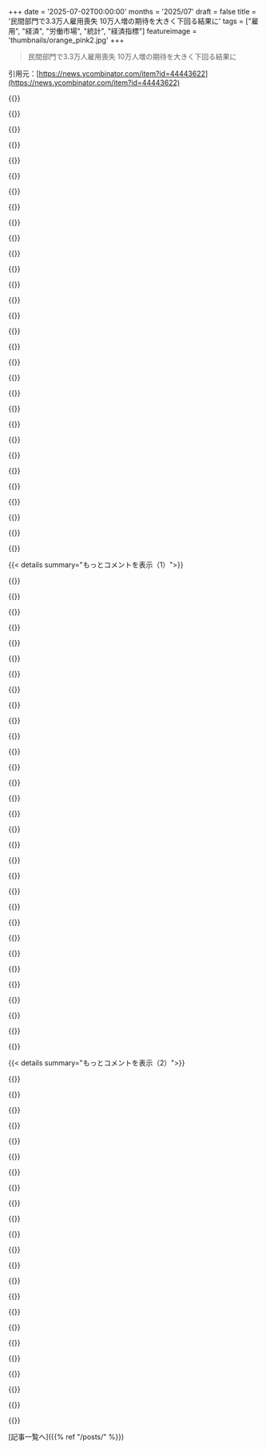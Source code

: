 +++
date = '2025-07-02T00:00:00'
months = '2025/07'
draft = false
title = '民間部門で3.3万人雇用喪失 10万人増の期待を大きく下回る結果に'
tags = ["雇用", "経済", "労働市場", "統計", "経済指標"]
featureimage = 'thumbnails/orange_pink2.jpg'
+++

> 民間部門で3.3万人雇用喪失 10万人増の期待を大きく下回る結果に

引用元：[https://news.ycombinator.com/item?id=44443622](https://news.ycombinator.com/item?id=44443622)




{{<matomeQuote body="経済の健全性を測るもっと良い方法が本当に必要だね。俺が6桁の給料の仕事を失って、Applebee’sの最低賃金のサーバーになったとしても、「失業率」は変わらないんだ。<br>しかも、積極的に仕事を探してない人は含まれてないしね。<br>どっちにしても、「完全雇用」なんて、皆が本当に安定した生活ができてるのか、それとも食うために必死なのかを考慮しないとあんまり意味がないよ。前者は色々な分野にお金が回るけど、後者はそうじゃないんだ。" userName="psunavy03" createdAt="2025/07/02 15:07:57" color="">}}




{{<matomeQuote body="良い指標はあるんだよ。問題はメディアがいつも一つだけしか見ないことだね。全体像を見るには色々見る必要があるんだ。<br>君のシナリオは中央値世帯収入とか可処分世帯収入で見分けがつくし、GDP per capitaでも分かる。労働力参加率も失業数に加えて価値がある。でも年齢別に見る必要もあるね。<br>問題は指標がないんじゃなくて、公共の議論にちゃんと見ようとする意欲、理解、動機がないことだと思うんだ。" userName="ajmurmann" createdAt="2025/07/02 15:18:37" color="#38d3d3">}}




{{<matomeQuote body="GDP per capitaで君のケースが分かるなんて絶対ないよ！<br>会社の収益が増えても賃金が同じなら、GDP per capitaは上がるけど、労働者は全然良くなってない。余ったお金は全部上の連中が吸い上げてるんだ。<br>中央値可処分世帯収入が多分一番良い指標だろうね。" userName="Sohcahtoa82" createdAt="2025/07/02 15:59:57" color="#ff5c5c">}}




{{<matomeQuote body="君が話してること全部を捉える失業に関する多様な指標があるって、もちろん知ってるよね？<br>それはこの記事が参照してるADPのような代替シグナル以前の話だよ。<br>「より良い方法が必要だ」なんて誰かが言う時は、それは「もっと勉強すべきだ」って読むべきなんだ。これはすごくよく研究されて、理解されて、測定されてるデータなんだから。" userName="kasey_junk" createdAt="2025/07/02 15:16:48" color="">}}




{{<matomeQuote body="中央値可処分世帯収入も多分一番ではないな。<br>フルタイムのIT社員で78kドル稼いでたのが、今は二つの仕事で78kドル稼がなきゃいけない場合、世帯収入は同じでも前より相当きつい。<br>労働時間、稼いだ賃金、家計負債を組み合わせれば、もっと正確な状況が描けるだろうね。" userName="darth_avocado" createdAt="2025/07/02 16:30:49" color="#38d3d3">}}




{{<matomeQuote body="さらにもっと良いのは、実質賃金、それと所得と富の不平等だね。" userName="shafyy" createdAt="2025/07/02 16:06:02" color="">}}




{{<matomeQuote body="なんで富の不平等が問題なの？俺の資産が倍になって、Elonの資産も倍になったら、不平等は上がったけど皆すごく良くなってるじゃん。不平等は貧困のすごく悪い代理指標で、貧困にはもっと良い指標があると思うんだ。皆感情的な理由で嫌いなだけじゃない？スウェーデンはアメリカより人口あたりの億万長者が多いけど、皆別に問題ないと思ってるよ。" userName="ajmurmann" createdAt="2025/07/02 20:30:21" color="">}}




{{<matomeQuote body="メディアがいつも一つだけ見て、全体像を見るには色々見る必要があるってのが、俺が言いたいことなんだ。<br>もっと詳しい指標があるのは認識してるんだけど、それが公共の議論に全然生かされてないみたいなんだよね。" userName="psunavy03" createdAt="2025/07/02 15:21:55" color="">}}




{{<matomeQuote body="あんまり皮肉屋にはなりたくないけど、公共の議論っていつもすごく浅いレベルに留まってるって結論にどんどん傾いてるよ。30分基本リサーチすればすぐ超えられるレベル。<br>一方ではぞっとするし民主主義にとって有害だと思う。でも他方では、皆が重要な話題全てに30分以上費やさなきゃいけないって想像してみてよ。すぐに手に負えなくなる。メディアが調査をやるべきだと言う人もいるけど、それを報道に取り入れたら、聴衆の大半を失うだろうね。<br>だから最近、選挙陪審員制度みたいなものが必要だと確信してきたんだ。" userName="ajmurmann" createdAt="2025/07/02 15:28:52" color="#45d325">}}




{{<matomeQuote body="君が話してること全部を捉える多様な失業関連指標があるって、もちろん知ってるよね？<br>この記事が参照してるADPのような代替シグナルは別としてね。<br>「より良い方法が必要だ」なんて誰かが言う時は、それは「もっと勉強すべきだ」って読むべきなんだ。これはすごくよく研究されて、理解されて、測定されてるデータなんだから。<br>君の言うシナリオは、失業率セクションで失業者の割合は同じって分かる。<br>平均賃金セクションで賃金の変化が分かる。<br>仕事を探してない人は労働参加率セクションで見れる。<br>貯蓄率、労働時間、消費者信用、延滞率なんかで全部カバーされてるよ。" userName="blitzar" createdAt="2025/07/02 15:22:30" color="#ff5733">}}




{{<matomeQuote body="ジョブズレポートで平均賃金見ても、トップの給料が上がっただけだと全体の変化はわかんないよね。" userName="thayne" createdAt="2025/07/02 16:46:32" color="">}}




{{<matomeQuote body="解雇で労働コスト減らすのと、賃金が一部の人に多く渡ってるだけじゃ話が違うよね。失業率は働く人が減ったか見るもんで、お金の平等さは見てないから。" userName="jjk166" createdAt="2025/07/02 17:35:25" color="">}}




{{<matomeQuote body="家計負債って指標、どうかなと思う。住宅ローンある人の方が負債は多いけど、家賃は要らないしね。ちゃんと見るにはもっと詳しいデータがないと。" userName="hx8" createdAt="2025/07/02 16:37:26" color="">}}




{{<matomeQuote body="その返信、ちょっと分かりにくいんだけど。前の人が聞きたいことに合う指標の例を出してくれない？前の人の投稿には、<br>* ちゃんと食える給料か測る指標<br>* 学歴に見合う仕事か測る指標<br>って、少なくとも2つ聞きたいことあると思うんだけど。" userName="noslenwerdna" createdAt="2025/07/02 15:22:44" color="">}}




{{<matomeQuote body="たぶん、所得の不平等をちゃんと測るもっと良い指標が必要だよ。それ見ないで雇用率だけ見ても、全体の経済状態の指標としては正直じゃない気がする。というか、どうせ測ってるはずなんだから、そういう指標も一緒に報告すべきだね。" userName="MangoToupe" createdAt="2025/07/02 17:50:15" color="#38d3d3">}}




{{<matomeQuote body="＞ 稼ぎのいい仕事辞めて、Applebee’sでバイトになっても失業率は変わらない、って話だけど、探してない人も含まない、ってのもあるよね。<br>これはBLSが出してるU-6って指標に含まれてるよ。でも、大きな視点だとこういうケースはレアで、あんまり影響ないんだ。U-3が普通の失業率って言われるのは、それが一番大事な変化を表してるから。<br>まあ、きみが不満なのは雇用じゃなくて給料のことだよね。給料もBLSが報告してる指標だよ。" userName="mywittyname" createdAt="2025/07/02 15:44:12" color="#38d3d3">}}




{{<matomeQuote body="そうそう、BLSの失業率がどうとかって毎回同じ文句言ってる人たち、マジうざいよね。BLSは6つも違う失業率出してて、それが文句のほとんどに答えてるのに、それ知らないんだから。ニュースとかの表面的情報だけで分かった気になって批判してる、全然知りたがらない人たちの典型だよ。" userName="Analemma_" createdAt="2025/07/02 15:21:40" color="#38d3d3">}}




{{<matomeQuote body="不完全雇用はBLS統計のU-5とかU-6って指標で捉えられてるんだ。<br>あまり報道されないけど、金融危機の後にはよく耳にしたな。<br>FREDでこれに関するチャートを作れるよ→https://fred.stlouisfed.org/graph/?g=1JWGw" userName="jljljl" createdAt="2025/07/02 16:42:57" color="#ff5733">}}




{{<matomeQuote body="君の最初の質問は単純に実質賃金だね。BLSのデータセットにはいくつか実質賃金指標があるよ。<br>よく参照されるのはこれ→https://fred.stlouisfed.org/series/LES1252881600Q<br>二番目の質問はもっと主観だけど、U6が一番有名だからみんなそう言うだろうね。<br>俺はこの手の質問には雇用予測シリーズも好きだけどね→https://www.bls.gov/emp/" userName="kasey_junk" createdAt="2025/07/02 15:44:43" color="#45d325">}}




{{<matomeQuote body="金持ちが政治に湯水のように金を使って影響力を買い、その影響力を使って貧しい人より金持ちに有利な政策を制定できるとなると、富の不平等はすごく重要になるんだよ。" userName="gman83" createdAt="2025/07/02 22:07:57" color="">}}




{{<matomeQuote body="GDPはかなり簡単に測れるし、社会は通常、生産しただけ消費するから、平均的な経済の健全性のかなり良い指標だよ。<br>もっと細かいニュアンスを見たいって気持ちはわかるけど、それは測るのが難しいし、通常どれだけ価値があるのかわからないな。" userName="BurningFrog" createdAt="2025/07/02 16:50:16" color="">}}




{{<matomeQuote body="投票ってこの影響を打ち消すはずじゃないの？<br>個人は同じ投票力を持つんだから、事態があまりにおかしければ、偏りのない政策を優先する人に投票しやすいはずだよ。<br>まあ、資金が豊富な候補者が両党にいるって議論もあるけど、独立メディアがあるから資金のない候補者も競争できるんだ。" userName="hellojesus" createdAt="2025/07/03 13:33:31" color="">}}




{{<matomeQuote body="経済について悪いニュースを共有する動機がある人なんていないんだよ。<br>誰もが株が上がる、仕事を続けたい、そして物事が永遠に上向いてほしいって切望してる。<br>だから、経済を人生と死の代理にしないための何らかのセーフティネットが必要なんだ。<br>アメリカでは、金が尽きたら本当に困る。市場での成功＼失敗と個人の安全を切り離す必要があるんだよ。<br>ホットドッグスタンドを始めて失敗しても、飯食ったり医者に行ったりできるようにすべきだよ。" userName="bentt" createdAt="2025/07/02 20:35:57" color="">}}




{{<matomeQuote body="あの実質週賃金のデータは、トランプがほぼ再選して、その後再選した理由を一つのチャートで示してるんだよ。" userName="twoodfin" createdAt="2025/07/02 17:50:35" color="">}}




{{<matomeQuote body="独立メディアって何だよ？<br>主流メディアはすごく金持ちに所有されてて、共和党に投票して、何度も何度も偏向してるんだ。<br>それは色々な方法でわかるけど、直近の選挙より露骨だったことは近年の記憶にないね。<br>ベゾスがワシントン・ポストにハリスを支持させずに無支持にするように強制した出来事とか。<br>政治的な意見はともかく、メディアにこのバイアスが存在することを否定するには、相当無理な理由付けが必要だろうね。" userName="danaris" createdAt="2025/07/03 14:32:34" color="">}}




{{<matomeQuote body="家計の借金ってさ、金持ちから金借りて毎月利子払う、いわば「資本の家賃」みたいなもんだよな。名前が違うだけで、結局同じことしてるんだぜ。" userName="frontfor" createdAt="2025/07/02 17:37:20" color="#785bff">}}




{{<matomeQuote body="実際のレポートはこれだよ！<br>https://adp-ri-nrip-static.adp.com/artifacts/us_ner/20250702...<br>製造業は人が増えたけど、サービス業は減ったんだって。特に専門系と医療系がヤバいね。地域だと中西部とか南部が減ってる。会社の規模によっても違って、小さいとこと中くらいの大きいとこが減らしたみたい。<br>給料は、今のとこにいる人はそんな変わんないけど、転職した人はまだ少し上がってるね。<br>地図のデータは古いらしい。[2] https://pbs.twimg.com/media/FtCw0itWYAQSzri.png" userName="JumpCrisscross" createdAt="2025/07/02 22:05:30" color="#38d3d3">}}




{{<matomeQuote body="昔はLinkedInで毎日何人ものリクルーターからソフトウエアエンジニアの求人連絡来てたのにさ、ここ3、4ヶ月は全然ないんだよな。別に驚かないけど、まあ、そういうことだよ。" userName="issafram" createdAt="2025/07/03 02:36:27" color="">}}




{{<matomeQuote body="あれ？俺は逆で、ここ3、4ヶ月で良くなったんだよね。その前の1、2年はマジで静かで、月に1回あるかないかだったのにさ。" userName="zdragnar" createdAt="2025/07/03 03:48:38" color="">}}




{{<matomeQuote body="LinkedInのプロフィールちゃんと使ってる？アクティブにしてたり仕事探してたりすると、もっと声かかるもんだよ。応募すると名前がデータベースに入って、そこからも何年か連絡来るようになるしね。" userName="dmix" createdAt="2025/07/03 04:17:50" color="">}}




{{< details summary="もっとコメントを表示（1）">}}

{{<matomeQuote body="今は半導体業界がマジで熱いぜ。数年経験あれば、毎日リクルーターから声かかってるらしいぞ。" userName="bgnn" createdAt="2025/07/03 06:17:10" color="#45d325">}}




{{<matomeQuote body="電子機器の経験があれば、その分野で働けるの？" userName="mixmastamyk" createdAt="2025/07/04 16:20:27" color="">}}




{{<matomeQuote body="うーん、イエスでもありノーかな。チップ設計にいきなり入るのは難しいけど、結局チップってPCBで使われるじゃん？その接続部分でやることは多いんだよ。アプリケーションエンジニアリングとかシステムエンジニアリングって呼ばれてて、そっちも今、熱いみたいだね。" userName="bgnn" createdAt="2025/07/04 21:27:24" color="#45d325">}}




{{<matomeQuote body="ってことはさ、主にチップ設計の話をしてるってことだよね？" userName="mixmastamyk" createdAt="2025/07/05 16:59:51" color="">}}




{{<matomeQuote body="そうそう。設計は熱いんだけど、製造の方は今ちょっと下り坂かな。あと、EDAソフトウエア開発も熱いんだけど、これは3つのデカい会社が牛耳ってるんだよね。" userName="bgnn" createdAt="2025/07/05 20:10:06" color="">}}




{{<matomeQuote body="ここ2〜3ヶ月で30社くらいカジュアル応募したけど（EU在住）、どれもほぼ完璧な候補者だったのに（経験9年）、自動で「不合格」って来たのが2件、電話面接＋課題があったのが1件で、これはまだ返事待ちだよ。<br>他は全部完全に無視！応募受け付けのメールすら来なかったね。<br>中には求人情報を後で更新した会社もあったよ。<br>求人リストの80%くらいは、VCを信じ込ませるための単なるフェイクじゃないかって感じてる。" userName="atraac" createdAt="2025/07/04 12:55:15" color="">}}




{{<matomeQuote body="重要：『[給与計算会社] ADPのレポートは、その後の政府の雇用統計を予測する上で信頼性が低いことで知られてる』んだって。" userName="hliyan" createdAt="2025/07/02 15:02:37" color="#38d3d3">}}




{{<matomeQuote body="ADPとBLSの数字は測ってるものが違うんだ。<br>この辺に詳しい人にとっては、そのニュアンスはよく分かってることだよ。<br>大まかな目安としては、ADPは民間部門の雇用に、BLSは政府部門の雇用に寄りすぎてる傾向があるんだ。<br>経済が「良い」時は「ADP ＞ BLS」っていう一般的な目安（ヒューリスティック）もあるよ。" userName="jandrewrogers" createdAt="2025/07/02 15:51:00" color="#38d3d3">}}




{{<matomeQuote body="＞経済が「良い」時は「ADP ＞ BLS」っていう一般的な目安（ヒューリスティック）もあるよ。<br>両方の指標が悪い時にもこれは当てはまるのかな？分からないや。<br>俺は雇用統計には詳しくないんだ。<br>だから情報や見解をくれると助かるよ。<br>あと、「over fit」って言うけど、俺は機械学習の文脈で「フィットしてないデータには精度が悪い」って意味で使うのが普通なんだ。<br>君は、ADPが民間部門でより正確で、BLSが公共部門でより正確って言いたいの？<br>それとも、ADPが民間部門で高めの数字を出して、BLSが公共部門で高めの数字を出すってことかな？<br>普通、機械学習では「over fit」は悪い意味で使われるけど、ADPが民間部門で悪くてBLSが公共部門で悪い、なんて予想しないな。<br>むしろ逆だと思うんだけど。<br>君の視点から、その用語を明確にしてもらえると助かるよ。" userName="daveguy" createdAt="2025/07/03 00:25:43" color="">}}




{{<matomeQuote body="そうそう、ADPは民間部門の雇用でより正確で、BLSは政府部門の雇用でより正確だよ。<br>それぞれのデータソースが、それぞれの分野で正確なデータを持つように大きく偏ってるからね。<br>どちらの統計も、データに選択バイアスがあってばらつきがあるのに、持ってないデータも持ってるデータみたいに見えるって決めつけてるんだ。<br>BLSは政府の雇用と国勢調査のデータから民間部門の雇用を推定してるけど、誰も代表的だとは思ってないやり方だよ。<br>でもそれが彼らの使ってるものなんだ。<br>ADPはモデルに政府雇用のデータは一切ないけど、民間部門の雇用については比較的網羅的なサンプルを持ってるんだ。<br>これを知ってる人たちは、こうしたバイアスを考慮してるよ。<br>これが「ADP ＞ BLS」っていうヒューリスティックが存在する理由さ。<br>もし民間部門の雇用の伸びが政府雇用の伸びよりも少ないなら、これはそれぞれのモデルのバイアスを反映してるんだけど、政府が見かけの仕事で数字を水増ししてるか、民間部門の雇用がひどすぎて、単調に増える政府雇用が民間部門の雇用の伸びを上回ってるかって解釈されるんだ。<br>どっちにしても、悪い兆候だよ。" userName="jandrewrogers" createdAt="2025/07/03 05:10:17" color="#785bff">}}




{{<matomeQuote body="今年の政府の雇用統計は、最大35%も下方修正されてるんだ。<br>＞3月の非農業部門雇用者数の変化は、＋185,000人から＋120,000人へ65,000人下方修正され、4月の変化は、＋177,000人から＋147,000人へ30,000人下方修正された。<br>これらの修正により、3月と4月の雇用は合計で以前報告されたものより95,000人低くなった。（月次の修正は、最新の公表された推定以降に企業や政府機関から受け取った追加の報告や、季節調整要因の再計算によるものだ。）<br>https://www.bls.gov/news.release/empsit.nr0.htm" userName="adrr" createdAt="2025/07/02 15:19:07" color="#ff5c5c">}}




{{<matomeQuote body="以前報告された予測から下方修正されたんだね。<br>でも、数字自体はかなりニュートラルだよ。<br>＞主要な労働者グループでは、成人男性（3.9%）、成人女性（3.9%）、10代（13.4%）、白人（3.8%）、黒人（6.0%）、アジア系（3.6%）、ヒスパニック系（5.1%）の失業率は、月間でほとんど変化がなかった。" userName="dmix" createdAt="2025/07/03 04:21:12" color="#785bff">}}




{{<matomeQuote body="最近の政府の給与データはすごく怪しいよ。<br>大きな発表の日には数字はバラ色で、大騒ぎされて「ほらね」って祝われるんだけど、その後、大した注目も浴びずに下方修正されるんだ。<br>そして「嘘ならなんで下方修正するの？」って思う人のために言うと、数字はいずれ現実とぶつかるから、後で調整する必要があるんだよ。" userName="llm_nerd" createdAt="2025/07/02 15:46:24" color="">}}




{{<matomeQuote body="これは最近始まったことじゃないんだ。" userName="k4shm0n3y" createdAt="2025/07/02 19:14:35" color="">}}




{{<matomeQuote body="＞嘘ならなんで下方修正するの？後で現実とぶつかるから調整する必要があるんだよ<br>いや、それは理由じゃないんだ。<br>騒がれる数字は、BLSの速報値だよ。<br>BLSは調査でデータを集めてるんだ。<br>速報値は、回答が不完全なまま公表されるんだ。<br>より多くの雇用主が回答するにつれて、数字は更新されるんだよ。<br>遅れて報告する傾向がある雇用主ってどんなタイプか分かる？<br>たくさん雇用したり解雇したりしてる不安定なところだよ。<br>だから、安定した数字が最初に入ってきて、後で変動の激しい数字が来るんだ。<br>これはよく文書化されてて、景気が上向いてる時も下向いてる時も起こるし、常に（そして間違って）党派的な陰謀論として両側から引用されてるんだ。" userName="JumpCrisscross" createdAt="2025/07/02 21:52:59" color="#38d3d3">}}




{{<matomeQuote body="数字が一貫して同じ方向に間違ってるって感じだね。他に何か理由があるのかもしれないけど、後で速報値が変動するからってだけじゃ、この偏りは説明できないみたい。" userName="slashdev" createdAt="2025/07/03 00:03:44" color="">}}




{{<matomeQuote body="＞ 数字が一貫して同じ方向に間違ってる<br>季節調整済みの数字の平均的な修正の要約だけど、2003年以降は<br>2回目-1回目: 8<br>3回目-2回目: 2<br>1回目-3回目: 10<br>でも2025年は一貫して今のところマイナス修正なんだよね。2024年12月はいくつかプラス修正があったけど、2023-2024年は全体的にマイナスだった。一方2017-2022年は全体的にプラス修正だったんだ。だから、一貫して一方向に間違ってるってデータは無いと思うよ。<br>https://www.bls.gov/web/empsit/cesnaicsrev.htm" userName="eigen" createdAt="2025/07/03 04:26:14" color="#ff5c5c">}}




{{<matomeQuote body="またしてもB of Lの素晴らしい雇用統計が出たね。またしても”予想より高い”雇用だ。<br>今回の修正がどうなるか、誰か賭けたいやついる？" userName="llm_nerd" createdAt="2025/07/03 15:38:35" color="">}}




{{<matomeQuote body="＞ 数字が一貫して同じ方向に間違ってる<br>それは、データが最近一方向に動いてるからだよ。雇用市場が好調な時は、修正は上方になるんだ。そうすればみんな、BLSがPresidentに貢献してるとか言って調子に乗るわけさ。" userName="JumpCrisscross" createdAt="2025/07/03 03:59:28" color="">}}




{{<matomeQuote body="そうだよ。企業が一貫して解雇してるなら、速報値は常に良くて、後で下方修正されるんだ。<br>速報値は常に変化の方向を過小評価するんだよね。" userName="s1artibartfast" createdAt="2025/07/03 01:48:59" color="">}}




{{<matomeQuote body="理由が分かってるのに、なんで陰謀論を仮定するわけ？" userName="intended" createdAt="2025/07/03 05:18:11" color="">}}




{{<matomeQuote body="君が思う”理由”って何？他のコメントは自己矛盾してるじゃん。過去にこれほど一貫して雇用を過大評価したことなんて、報告の歴史上一度も無いんだよ。<br>見てみろよ、今日のB of Lからのまた別の素晴らしい雇用統計、ADPの実際の指標とは完全に食い違ってる。CNNは「米経済は6月に予想を上回る147,000人の雇用を追加し、失業率は4.1％に低下した」って報道してるぞ。ROFL。<br>くそったれ。アメリカ史上、これほど無能で犯罪的で悪意のある政府なんて無かったね。今は完全に白痴政治だよ、露骨な犯罪行為まである。これは”陰謀”じゃない、我々はFox Newsの半端者や私利私欲にまみれた連中が嘘つきだって完全に知ってるんだ。あのorange felon rapist charity-thiefは、COVIDの解決策は単に検査をやめることだと明確に考えてた。地球温暖化は検査しなければ存在しないってことで、アメリカの気候測定は破壊された。これは普通じゃないんだよ。もしこれが普通だと自分に言い聞かせて慰めなきゃいけないなら、それは本当に悲しいことだね。" userName="llm_nerd" createdAt="2025/07/03 15:37:58" color="">}}




{{<matomeQuote body="データは、さらなる調査情報が入ってくるにつれて修正されるんだよ。それが理由だよ。" userName="intended" createdAt="2025/07/04 04:09:40" color="">}}




{{<matomeQuote body="俺ももうすぐ失業しそうだよ。転職市場は酷いみたい。" userName="giantg2" createdAt="2025/07/02 19:29:32" color="">}}




{{<matomeQuote body="俺は何ヶ月も失業中だよ。この数週間で、プール清掃員、棚卸し作業員、複数のメールアカウントをチェックして防犯カメラを監視する州の仕事に不採用になった。最近では、夜間配送員やソフトウェアテスターも不採用だったよ。<br>君が転職市場をどんな風に想像してるにせよ、実際のところはもっと酷いって断言できるね。" userName="zzgo" createdAt="2025/07/03 01:03:41" color="#45d325">}}




{{<matomeQuote body="棚積みのバイトなのに適性検査とかオンラインテスト、グループ面接、個人面接、さらに3時間の無料実習まであんの？！一体どんな世界に住んでんだよ。" userName="octo888" createdAt="2025/07/03 06:13:29" color="">}}




{{<matomeQuote body="諦めんなよ。俺は25年くらい前の最初のドットコムバブル崩壊直前に大学院出たんだけどさ。なんか新しい技術がいきなり出てくると、一時的に仕事探しが大変になるもんなんだよ。でもこれは一時的なもんだし、もっとワクワクするような仕事が出てくる時代になるかもよ。" userName="jjtheblunt" createdAt="2025/07/03 00:19:13" color="">}}




{{<matomeQuote body="たぶん年齢差別と障害者差別のせいで、もう開発者としての仕事は見つからないと思うわ。" userName="giantg2" createdAt="2025/07/03 10:08:19" color="">}}




{{<matomeQuote body="勉強するのは問題ないんだよ。10時間以下でいろんな資格だって取れるし。でもそれが仕事探しには全然関係ないんだよな。" userName="giantg2" createdAt="2025/07/03 16:22:00" color="">}}




{{<matomeQuote body="貯金があるといいね。状況はすごく悪いし、これからもっと悪くなる一方だよ。働かなくていい人たちは、もう頑張るのやめてて、貯金で人生半ばのんびり隠居して、やりたいことに時間使ってるんだ。" userName="hopelite" createdAt="2025/07/03 03:12:42" color="">}}

{{</details>}}




{{< details summary="もっとコメントを表示（2）">}}

{{<matomeQuote body="ADPの給与レポートなんてノイズだよ。あれはADPを使ってる会社だけのデータなんだから。ADP利用してる会社が従業員解雇して、同じくらいの従業員がいる新しい会社ができて別の給与システム使ってても、ここでは”雇用喪失”って報告されちゃうわけ。民間部門で本当に雇用が減ったのかもしれないけど、このレポートだけじゃ分からないね。" userName="analyte123" createdAt="2025/07/02 16:06:48" color="#785bff">}}




{{<matomeQuote body="ADPはアメリカの全企業の6分の1の給与を扱ってるって言ってるじゃん。十分サンプルサイズ大きいし、だいたい経済全体を代表してるだろ。偏りがあるのはもちろんだけど、レポート全体をデタラメだって言うのは違うよ。" userName="chc4" createdAt="2025/07/02 16:16:41" color="">}}




{{<matomeQuote body="ADPは2.9万人の雇用増って報告したけど、BLSは13.9万人も増えたって報告してるんだ。4月もこんな感じで差が大きかったし。2025年の最初の5ヶ月で、この2つのレポートの差は平均で月6.3万人もあるんだぜ。ソースは https://www.morningstar.com/news/marketwatch/20250702107/be-... だよ。ADPはBLSの数字といつもズレてるんだ。それは2011年のThe Atlanticの記事（https://www.theatlantic.com/business/archive/2011/05/chart-o...）にも書かれてるくらいなんだ。" userName="WillPostForFood" createdAt="2025/07/02 19:27:11" color="#ff5c5c">}}




{{<matomeQuote body="他のコメントでね、ADPは民間、BLSは政府部門のデータが多めって言ってたよ。だから二つの数値がぴったり一致しなくてもおかしくないんだって。" userName="al_borland" createdAt="2025/07/03 11:38:03" color="">}}




{{<matomeQuote body="BLSは民間も政府も見てるんだけど、民間だけでも結構違うんだよね。7月もそうだったけど、ADPが民間-3.3万人なのに、BLSは民間+7.4万人だったんだ。民間の数字だけで10万人も差があるって、すごいよね。" userName="WillPostForFood" createdAt="2025/07/03 15:18:14" color="">}}




{{<matomeQuote body="すごい差だよね。でもなんでBLSの方が正しいと思われてるの？BLSの方法論を見るとね、12.1万の事業所への電話と自己申告の調査らしいんだ[0]。ADPは46万社の実際の給与データを使ってる[1]んだよ。より大きいサンプルやソースデータの方が良いんじゃない？BLSのデータってノイズみたいに聞こえるんだけど。<br>[0] https://www.bls.gov/bls/empsitquickguide.htm<br>[1] https://mediacenter.adp.com/2022-03-02-ADP-National-Employme..." userName="al_borland" createdAt="2025/07/03 20:18:10" color="#ff33a1">}}




{{<matomeQuote body="サンプルサイズが大きくてもね、サンプリング方法に偏りがあったら意味ないんだよ。BLSの方法みたいに、サンプリング方法が悪いか非公開の調査は、少なくともすごく疑うべきだよね。なんでADPにはそれが当てはまらないの？って話かな。" userName="shkkmo" createdAt="2025/07/02 16:51:22" color="">}}




{{<matomeQuote body="統計的なノイズや政治的な偏りが少ない正確な数字はすごく価値があるんだ。バイアスを考慮するのは必要だけど、その数字を無視しちゃいけないよ。トレンドを見るのは役に立つね。だって、バイアスはそんなに大きく変わらないって考えて大丈夫だから。" userName="robocat" createdAt="2025/07/02 21:53:01" color="">}}




{{<matomeQuote body="ADPはね、大手企業によく使われてるけど、スタートアップにはあんまり使われてないんだ。だから統計に偏りが出るんだよ。" userName="eastbound" createdAt="2025/07/02 16:36:38" color="">}}




{{<matomeQuote body="ADPデータにはバイアスはあるけど、すごいデータ量だから価値のあるシグナルになるんだよ。データソースを理解して、それが全体をどう代表してるかを知るのが大事だって、科学者はみんな教えられてるんだ。" userName="hx8" createdAt="2025/07/02 16:47:15" color="">}}




{{<matomeQuote body="ADPはね、90万社以上の小規模ビジネスに使われてるんだって[0]。探した情報だと、クライアントは110万社いて、そのうち90万社以上が小規模なんだ。大多数だよね。これって理にかなってるよね、超大きい会社ってそんなに多くないから。<br>[0] https://www.adp.com/what-we-offer/payroll/payroll-for-1-49-e..." userName="al_borland" createdAt="2025/07/03 11:41:24" color="#ff5733">}}




{{<matomeQuote body="...あのさ、「スタートアップ」って「小さい会社」と同じ意味じゃないって知ってる？”スタートアップじゃない、ものすごくたくさんある普通の小さい会社では実際どうなの？" userName="danaris" createdAt="2025/07/02 20:43:34" color="">}}




{{<matomeQuote body="ADPは米国の全企業の20%未満しかカバーしてないんでしょ？20%もないじゃん。10人中2人にしか話聞いてないのに「代表的サンプル」とは言えないでしょ。" userName="chasd00" createdAt="2025/07/02 18:10:48" color="">}}




{{<matomeQuote body="いやいや、1000人の中から200人をランダムに選んで聞くなら、そりゃ代表的でしょ。だろ？統計学だよ。" userName="IshKebab" createdAt="2025/07/02 18:38:30" color="">}}




{{<matomeQuote body="ポイントは「ランダムに」ってとこだよ。ADP使ってる会社はランダムに選ばれてるわけじゃないからね。" userName="protonbob" createdAt="2025/07/02 20:31:20" color="#785bff">}}




{{<matomeQuote body="それは別の問題だよ。どんなサンプリングバイアスがあるかは分かんないけど、問題は「たった」20%しかサンプルしてないってことじゃないんだ。" userName="IshKebab" createdAt="2025/07/02 20:35:00" color="">}}




{{<matomeQuote body="バイアスがあっても大丈夫、補正すればいいだけ。ADPはすごく大きくて幅広い分野をカバーしてる。もしADP以外の会社で雇用の動きが逆方向だったら、それはものすごく珍しい結果だよ。ADPデータにあまり含まれない企業がガンガン採用してる証拠も別にないしね。" userName="jjk166" createdAt="2025/07/02 17:51:24" color="#38d3d3">}}




{{<matomeQuote body="このレポートがADP使ってる会社が経済全体を完全に代表してるなんて仮定はしてないよ。それはレポートの読み間違い。ADPレポート[1]はBLSの数字を予測するのに使えるけど、それだけでも役に立つ。<br>見出しで民間部門で33,000人雇用喪失ってなってるのは、実際に33,000人雇用が喪失したから。ADPはそれを直接数えられるんだ。<br>[1] https://adpemploymentreport.com/" userName="JumpCrisscross" createdAt="2025/07/02 21:44:47" color="#ff33a1">}}




{{<matomeQuote body="ADPとBLSの雇用統計はよくずれるよね、やり方が違うから当然だけど。でも、こんな状況だとマトモな頭してる人はBLSの調査も額面通りには受け取れないよ。" userName="jeffbee" createdAt="2025/07/02 16:29:11" color="#38d3d3">}}




{{<matomeQuote body="ランダムな代表性がどれだけあるかによるけど、たいていの世論調査のデータよりはマシだよ。" userName="csomar" createdAt="2025/07/02 16:41:03" color="">}}




{{<matomeQuote body="記事にあるけど、製造業とか鉱業みたいなモノを作る分野で雇用が増えてる一方、サービス分野では減ってるんだね。<br>これって関税（tariffs）が狙い通りに効いてるってことなのかな？" userName="jimbokun" createdAt="2025/07/02 15:42:00" color="">}}




{{<matomeQuote body="もし「もっと良い仕事」が増えるかって基準なら、関税（tariffs）は失敗だよ。でも、回り回って...そう、狙い通りに機能してる。<br>少なくとも、労働者をもっと厳しく管理して、雇用主に有利な立場に戻すのが目的ならね。<br>関税とか、メディケイド（Medicaid）の給付削減とか労働要件追加とか、そういうのが労働市場の全レベルで雇用主の有利さを取り戻すことにつながってるみたい。コストを抑えたい雇用主には助けになるけど、労働者にとっては痛手ってこと。" userName="danans" createdAt="2025/07/02 15:50:46" color="#38d3d3">}}

{{</details>}}



[記事一覧へ]({{% ref "/posts/" %}})
